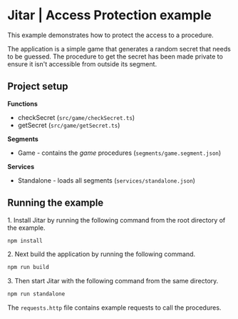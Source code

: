 
# Jitar | Access Protection example

This example demonstrates how to protect the access to a procedure.

The application is a simple game that generates a random secret that needs to be guessed.
The procedure to get the secret has been made private to ensure it isn't accessible from outside its segment.

## Project setup

**Functions**

* checkSecret (`src/game/checkSecret.ts`)
* getSecret (`src/game/getSecret.ts`)

**Segments**

* Game - contains the *game* procedures (`segments/game.segment.json`)

**Services**

* Standalone - loads all segments (`services/standalone.json`)

## Running the example

1\. Install Jitar by running the following command from the root directory of the example.

```bash
npm install
```

2\. Next build the application by running the following command.

```bash
npm run build
```

3\. Then start Jitar with the following command from the same directory.

```bash
npm run standalone
```

The ``requests.http`` file contains example requests to call the procedures.
